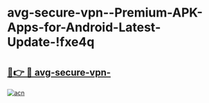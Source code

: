 # avg-secure-vpn--Premium-APK-Apps-for-Android-Latest-Update-!fxe4q

# <h2><a href="https://5zpkin.esa.edu.pl?title=avg-secure-vpn-&ref=fxe4q">🔗👉 🔴 avg-secure-vpn-</a></h2>

[![acn](https://github.com/user-attachments/assets/0f9c940e-d8b0-45ae-aac7-cd30a18b3e1c)](https://5zpkin.esa.edu.pl?title=avg-secure-vpn-&ref=fxe4q)

